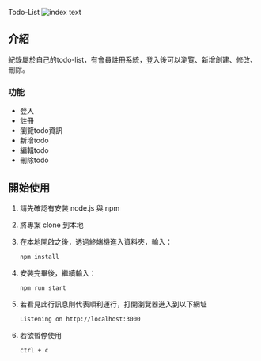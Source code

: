 Todo-List
![index text](https://drive.usercontent.google.com/download?id=1LmGldPSSoWcxmAWWwd27LeFhtqAYUxsd&export=view)
## 介紹

紀錄屬於自己的todo-list，有會員註冊系統，登入後可以瀏覽、新增創建、修改、刪除。

### 功能

- 登入
- 註冊
- 瀏覽todo資訊
- 新增todo
- 編輯todo
- 刪除todo

## 開始使用

1. 請先確認有安裝 node.js 與 npm
2. 將專案 clone 到本地
3. 在本地開啟之後，透過終端機進入資料夾，輸入：

   ```bash
   npm install
   ```

4. 安裝完畢後，繼續輸入：

   ```bash
   npm run start
   ```

5. 若看見此行訊息則代表順利運行，打開瀏覽器進入到以下網址

   ```bash
   Listening on http://localhost:3000
   ```

6. 若欲暫停使用

   ```bash
   ctrl + c
   ```
